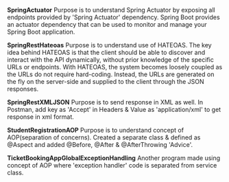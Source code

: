 **SpringActuator**
Purpose is to understand Spring Actuator by exposing all endpoints provided by 'Spring Actuator' dependency.
Spring Boot provides an actuator dependency that can be used to monitor and manage your Spring Boot application.

**SpringRestHateoas**
Purpose is to understand use of HATEOAS.
The key idea behind HATEOAS is that the client should be able to discover and interact with the API dynamically, without prior knowledge of the specific URLs or endpoints.
With HATEOAS, the system becomes loosely coupled as the URLs do not require hard-coding. Instead, the URLs are generated on the fly on the server-side and supplied to the client through the JSON responses.

**SpringRestXMLJSON**
Purpose is to send response in XML as well. In Postman, add key as 'Accept' in Headers & Value as 'application/xml' to get response in xml format.

**StudentRegistrationAOP**
Purpose is to understand concept of AOP(separation of concerns). Created a separate class & defined as @Aspect and added @Before, @After & @AfterThrowing 'Advice'. 

**TicketBookingAppGlobalExceptionHandling**
Another program made using concept of AOP where 'exception handler' code is separated from service class.
